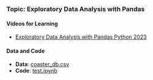 ### Topic: Exploratory Data Analysis with Pandas

#### Videos for Learning

- [Exploratory Data Analysis with Pandas Python 2023](https://youtu.be/xi0vhXFPegw?si=DIs0XV-5hqQxC8X5)

#### Data and Code

- **Data**: [coaster_db.csv](02_Exploratory_Data_Analysis_with_Pandas/coaster_db.csv)
- **Code**: [test.ipynb](02_Exploratory_Data_Analysis_with_Pandas/test.ipynb)
